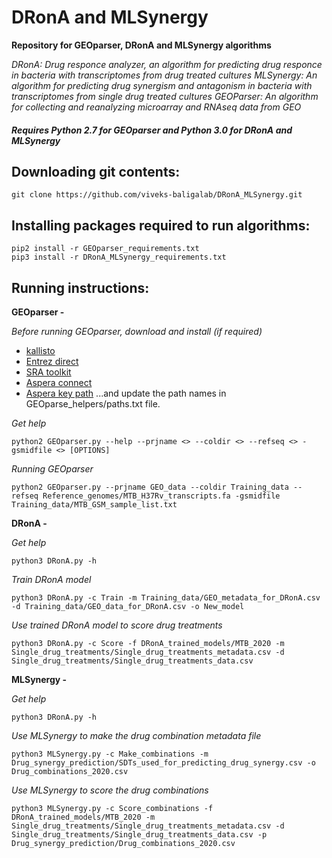 # DRonA and MLSynergy
**Repository for GEOparser, DRonA and MLSynergy algorithms**

*DRonA: Drug responce analyzer, an algorithm for predicting drug responce in bacteria with transcriptomes from drug treated cultures*
*MLSynergy: An algorithm for predicting drug synergism and antagonism in bacteria with  transcriptomes from single drug treated cultures*
*GEOParser: An algorithm for collecting and reanalyzing microarray and RNAseq data from GEO*

##### Requires Python 2.7 for GEOparser and Python 3.0 for DRonA and MLSynergy

## Downloading git contents:

```
git clone https://github.com/viveks-baligalab/DRonA_MLSynergy.git
```

## Installing packages required to run algorithms:
```
pip2 install -r GEOparser_requirements.txt
pip3 install -r DRonA_MLSynergy_requirements.txt
```

## Running instructions:
**GEOparser -**

*Before running GEOparser, download and install (if required)*
- [kallisto](https://pachterlab.github.io/kallisto/)
- [Entrez direct](https://www.ncbi.nlm.nih.gov/books/NBK179288/)
- [SRA toolkit](https://ncbi.github.io/sra-tools/)
- [Aspera connect](https://www.ibm.com/aspera/connect/)
- [Aspera key path](https://www.ncbi.nlm.nih.gov/sra/docs/aspera-key-pairs/)
...and update the path names in GEOparse_helpers/paths.txt file.

*Get help*
```
python2 GEOparser.py --help --prjname <> --coldir <> --refseq <> -gsmidfile <> [OPTIONS]
```
*Running GEOparser*
```
python2 GEOparser.py --prjname GEO_data --coldir Training_data --refseq Reference_genomes/MTB_H37Rv_transcripts.fa -gsmidfile Training_data/MTB_GSM_sample_list.txt
```

**DRonA -**

*Get help*
```
python3 DRonA.py -h

```
*Train DRonA model*
```
python3 DRonA.py -c Train -m Training_data/GEO_metadata_for_DRonA.csv -d Training_data/GEO_data_for_DRonA.csv -o New_model
```
*Use trained DRonA model to score drug treatments*
```
python3 DRonA.py -c Score -f DRonA_trained_models/MTB_2020 -m Single_drug_treatments/Single_drug_treatments_metadata.csv -d Single_drug_treatments/Single_drug_treatments_data.csv
```

**MLSynergy -**

*Get help*
```
python3 DRonA.py -h

```
*Use MLSynergy to make the drug combination metadata file*
```
python3 MLSynergy.py -c Make_combinations -m Drug_synergy_prediction/SDTs_used_for_predicting_drug_synergy.csv -o Drug_combinations_2020.csv

```
*Use MLSynergy to score the drug combinations*
```
python3 MLSynergy.py -c Score_combinations -f DRonA_trained_models/MTB_2020 -m Single_drug_treatments/Single_drug_treatments_metadata.csv -d Single_drug_treatments/Single_drug_treatments_data.csv -p Drug_synergy_prediction/Drug_combinations_2020.csv

```
